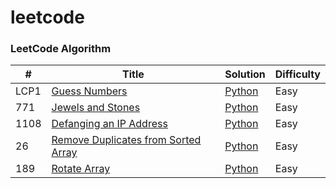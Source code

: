 # leetcode

### LeetCode Algorithm

| # | Title | Solution | Difficulty |
|---| ----- | -------- | ---------- |
|LCP1|[Guess Numbers](https://leetcode-cn.com/problems/guess-numbers/) | [Python](algorithms/Guess%20Numbers.py)|Easy|
|771|[Jewels and Stones](https://leetcode-cn.com/problems/jewels-and-stones/) | [Python](algorithms/Jewels%20and%20Stones.py)|Easy|
|1108|[Defanging an IP Address](https://leetcode-cn.com/problems/defanging-an-ip-address/) | [Python](algorithms/Defanging%20an%20IP%20Address.py)|Easy|
|26|[Remove Duplicates from Sorted Array](https://leetcode-cn.com/problems/remove-duplicates-from-sorted-array/) | [Python](algorithms/Remove%20Duplicates%20from%20Sorted%20Array.py)|Easy|
|189|[Rotate Array](https://leetcode-cn.com/problems/rotate-array/) | [Python](algorithms/Rotate%20Array.py)|Easy|